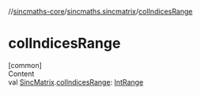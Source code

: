 //[sincmaths-core](../../index.md)/[sincmaths.sincmatrix](index.md)/[colIndicesRange](col-indices-range.md)



# colIndicesRange  
[common]  
Content  
val [SincMatrix](../sincmaths/-sinc-matrix/index.md).[colIndicesRange](col-indices-range.md): [IntRange](https://kotlinlang.org/api/latest/jvm/stdlib/kotlin.ranges/-int-range/index.html)  



